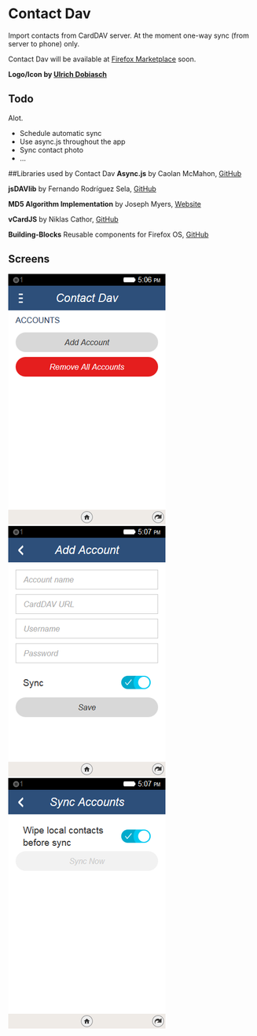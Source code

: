 # Contact Dav

Import contacts from CardDAV server.
At the moment one-way sync (from server to phone) only.

Contact Dav will be available at [Firefox Marketplace](https://marketplace.firefox.com/app/contact-dav/) soon.

**Logo/Icon by [Ulrich Dobiasch](https://github.com/uldo)**

## Todo
Alot.
* Schedule automatic sync
* Use async.js throughout the app
* Sync contact photo
* ...

##Libraries used by Contact Dav
**Async.js**
by Caolan McMahon, [GitHub](https://github.com/caolan/async)

**jsDAVlib**
by Fernando Rodríguez Sela,  [GitHub](https://github.com/frsela/jsDAVlib)

**MD5 Algorithm Implementation**
by Joseph Myers, [Website](http://www.myersdaily.org/joseph/javascript/md5-text.html)

**vCardJS**
by Niklas Cathor, [GitHub](https://github.com/nilclass/vcardjs)

**Building-Blocks**
Reusable components for Firefox OS, [GitHub](https://github.com/buildingfirefoxos/Building-Blocks)

## Screens
![](https://raw.githubusercontent.com/mabe-at/Contact-Dav/master/SCREENS/screen1.png)
![](https://raw.githubusercontent.com/mabe-at/Contact-Dav/master/SCREENS/screen2.png)
![](https://raw.githubusercontent.com/mabe-at/Contact-Dav/master/SCREENS/screen3.png)

